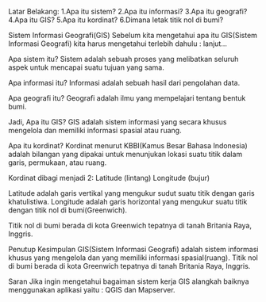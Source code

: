 Latar Belakang:
1.Apa itu sistem?
2.Apa itu informasi?
3.Apa itu geografi?
4.Apa itu GIS?
5.Apa itu kordinat?
6.Dimana letak titik nol di bumi?

Sistem Informasi Geografi(GIS)
Sebelum kita mengetahui apa itu GIS(Sistem Informasi Geografi) kita harus mengetahui terlebih dahulu :
lanjut...

Apa sistem itu? 
Sistem adalah sebuah proses yang melibatkan seluruh aspek untuk mencapai suatu tujuan yang sama.

Apa informasi itu?
Informasi adalah sebuah hasil dari pengolahan data.

Apa geografi itu?
Geografi adalah ilmu yang mempelajari tentang bentuk bumi.

Jadi, Apa itu GIS?
GIS adalah sistem informasi yang secara khusus mengelola dan memiliki informasi spasial atau ruang.

Apa itu kordinat?
Kordinat menurut KBBI(Kamus Besar Bahasa Indonesia) adalah bilangan yang dipakai untuk menunjukan lokasi suatu titik dalam garis, permukaan, atau ruang.

Kordinat dibagi menjadi 2:
Latitude (lintang)
Longitude (bujur)

Latitude adalah garis vertikal yang mengukur sudut suatu titik dengan garis khatulistiwa.
Longitude adalah garis horizontal yang mengukur suatu titik dengan titik nol di bumi(Greenwich).

Titik nol di bumi berada di kota Greenwich tepatnya di tanah Britania Raya, Inggris.


Penutup
Kesimpulan
GIS(Sistem Informasi Geografi) adalah sistem informasi khusus yang mengelola dan yang memiliki informasi spasial(ruang). Titik nol di bumi berada di kota Greenwich tepatnya di tanah Britania Raya, Inggris.

Saran
Jika ingin mengetahui bagaiman sistem kerja GIS alangkah baiknya menggunakan aplikasi yaitu : QGIS dan Mapserver.